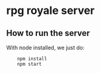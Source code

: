# rpg royale server

## How to run the server

With node installed, we just do:

```
    npm install
    npm start
```

